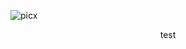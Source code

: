 ![picx](https://cdn.discordapp.com/attachments/779964208019537960/890777707036696606/Picxlogo.png)

<center>

test

</center>


